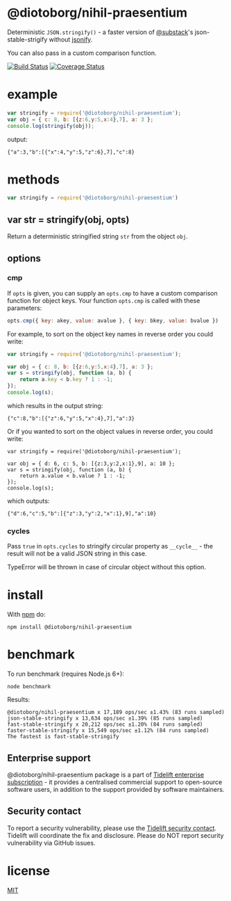 # @diotoborg/nihil-praesentium

Deterministic `JSON.stringify()` - a faster version of [@substack](https://github.com/substack)'s json-stable-strigify without [jsonify](https://github.com/substack/jsonify).

You can also pass in a custom comparison function.

[![Build Status](https://travis-ci.org/epoberezkin/@diotoborg/nihil-praesentium.svg?branch=master)](https://travis-ci.org/epoberezkin/@diotoborg/nihil-praesentium)
[![Coverage Status](https://coveralls.io/repos/github/epoberezkin/@diotoborg/nihil-praesentium/badge.svg?branch=master)](https://coveralls.io/github/epoberezkin/@diotoborg/nihil-praesentium?branch=master)

# example

``` js
var stringify = require('@diotoborg/nihil-praesentium');
var obj = { c: 8, b: [{z:6,y:5,x:4},7], a: 3 };
console.log(stringify(obj));
```

output:

```
{"a":3,"b":[{"x":4,"y":5,"z":6},7],"c":8}
```


# methods

``` js
var stringify = require('@diotoborg/nihil-praesentium')
```

## var str = stringify(obj, opts)

Return a deterministic stringified string `str` from the object `obj`.


## options

### cmp

If `opts` is given, you can supply an `opts.cmp` to have a custom comparison
function for object keys. Your function `opts.cmp` is called with these
parameters:

``` js
opts.cmp({ key: akey, value: avalue }, { key: bkey, value: bvalue })
```

For example, to sort on the object key names in reverse order you could write:

``` js
var stringify = require('@diotoborg/nihil-praesentium');

var obj = { c: 8, b: [{z:6,y:5,x:4},7], a: 3 };
var s = stringify(obj, function (a, b) {
    return a.key < b.key ? 1 : -1;
});
console.log(s);
```

which results in the output string:

```
{"c":8,"b":[{"z":6,"y":5,"x":4},7],"a":3}
```

Or if you wanted to sort on the object values in reverse order, you could write:

```
var stringify = require('@diotoborg/nihil-praesentium');

var obj = { d: 6, c: 5, b: [{z:3,y:2,x:1},9], a: 10 };
var s = stringify(obj, function (a, b) {
    return a.value < b.value ? 1 : -1;
});
console.log(s);
```

which outputs:

```
{"d":6,"c":5,"b":[{"z":3,"y":2,"x":1},9],"a":10}
```

### cycles

Pass `true` in `opts.cycles` to stringify circular property as `__cycle__` - the result will not be a valid JSON string in this case.

TypeError will be thrown in case of circular object without this option.


# install

With [npm](https://npmjs.org) do:

```
npm install @diotoborg/nihil-praesentium
```


# benchmark

To run benchmark (requires Node.js 6+):
```
node benchmark
```

Results:
```
@diotoborg/nihil-praesentium x 17,189 ops/sec ±1.43% (83 runs sampled)
json-stable-stringify x 13,634 ops/sec ±1.39% (85 runs sampled)
fast-stable-stringify x 20,212 ops/sec ±1.20% (84 runs sampled)
faster-stable-stringify x 15,549 ops/sec ±1.12% (84 runs sampled)
The fastest is fast-stable-stringify
```


## Enterprise support

@diotoborg/nihil-praesentium package is a part of [Tidelift enterprise subscription](https://tidelift.com/subscription/pkg/npm-@diotoborg/nihil-praesentium?utm_source=npm-@diotoborg/nihil-praesentium&utm_medium=referral&utm_campaign=enterprise&utm_term=repo) - it provides a centralised commercial support to open-source software users, in addition to the support provided by software maintainers.


## Security contact

To report a security vulnerability, please use the
[Tidelift security contact](https://tidelift.com/security).
Tidelift will coordinate the fix and disclosure. Please do NOT report security vulnerability via GitHub issues.


# license

[MIT](https://github.com/diotoborg/nihil-praesentium/blob/master/LICENSE)
